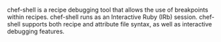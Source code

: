 chef-shell is a recipe debugging tool that allows the use of breakpoints
within recipes. chef-shell runs as an Interactive Ruby (IRb) session.
chef-shell supports both recipe and attribute file syntax, as well as
interactive debugging features.
